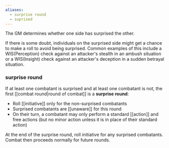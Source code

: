 ```yaml
---
aliases:
  - surprise round
  - suprised
---
```


The GM determines whether one side has surprised the other. 

If there is some doubt, individuals on the surprised side might get a chance to make a roll to avoid being surprised. Common examples of this include a WIS(Perception) check against an attacker's stealth in an ambush situation or a WIS(Insight) check against an attacker's deception in a sudden betrayal situation.

### surprise round

If at least one combatant is surprised and at least one combatant is not, the first [[combat round|round of combat]] is a **surprise round**:

* Roll [[initiative]] only for the non-surprised combatants
* Surprised combatants are [[unaware]] for this round
* On their turn, a combatant may only perform a standard [[action]] and free actions (but no minor action unless it is in place of their standard action)

At the end of the surprise round, roll initiative for any surprised combatants. Combat then proceeds normally for future rounds.
